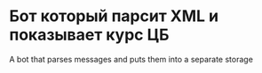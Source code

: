 # Бот который парсит XML и показывает курс ЦБ 
A bot that parses messages and puts them into a separate storage
